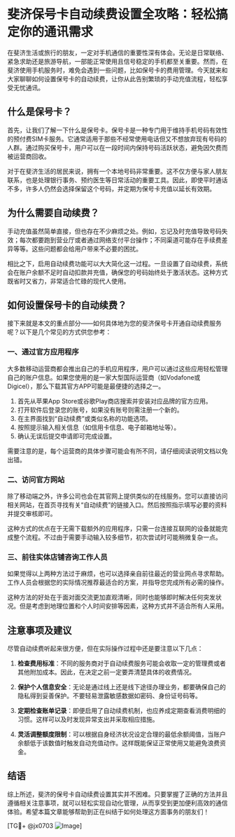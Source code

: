 # 斐济保号卡自动续费设置全攻略：轻松搞定你的通讯需求

在斐济生活或旅行的朋友，一定对手机通信的重要性深有体会。无论是日常联络、紧急求助还是旅游导航，一部能正常使用且信号稳定的手机都至关重要。然而，在斐济使用手机服务时，难免会遇到一些问题，比如保号卡的费用管理。今天就来和大家聊聊如何设置保号卡的自动续费，让你从此告别繁琐的手动充值流程，轻松享受无忧通讯。

## 什么是保号卡？

首先，让我们了解一下什么是保号卡。保号卡是一种专门用于维持手机号码有效性的预付费SIM卡服务。它通常适用于那些不经常使用电话但又不想放弃现有号码的人群。通过购买保号卡，用户可以在一段时间内保持号码活跃状态，避免因欠费而被运营商回收。

对于在斐济生活的居民来说，拥有一个本地号码非常重要。这不仅方便与家人朋友联系，也是处理银行事务、预约医生等日常活动的重要工具。因此，即使平时通话不多，许多人仍然会选择保留这个号码，并定期为保号卡充值以延长有效期。

## 为什么需要自动续费？

手动充值虽然简单直接，但也存在不少麻烦之处。例如，忘记及时充值导致号码失效；每次都要跑到营业厅或者通过网络支付平台操作；不同渠道可能存在手续费差异等等。这些问题都会给用户带来不必要的困扰。

相比之下，启用自动续费功能可以大大简化这一过程。一旦设置了自动续费，系统会在账户余额不足时自动扣款并充值，确保您的号码始终处于激活状态。这种方式既省时又省力，非常适合忙碌的现代人使用。

## 如何设置保号卡的自动续费？

接下来就是本文的重点部分——如何具体地为您的斐济保号卡开通自动续费服务呢？以下是几个常见的方式供您参考：

### 一、通过官方应用程序

大多数移动运营商都会推出自己的手机应用程序，用户可以通过这些应用轻松管理自己的账户信息。如果您使用的是一家大型国际运营商（如Vodafone或Digicel），那么下载其官方APP可能是最便捷的选择之一。

1. 首先从苹果App Store或谷歌Play商店搜索并安装对应品牌的官方应用。
2. 打开软件后登录您的账号，如果没有账号则需注册一个新的。
3. 在主界面找到“自动续费”或类似名称的功能选项。
4. 按照提示输入相关信息（如信用卡信息、电子邮箱地址等）。
5. 确认无误后提交申请即可完成设置。

需要注意的是，每个运营商的具体步骤可能会有所不同，请仔细阅读说明文档以免出错。

### 二、访问官方网站

除了移动端之外，许多公司也会在其官网上提供类似的在线服务。您可以直接访问相关网站，在首页寻找有关“自动续费”的链接入口。然后按照指示填写必要的资料并提交审核即可。

这种方式的优点在于无需下载额外的应用程序，只需一台连接互联网的设备就能完成整个流程。不过由于需要手动输入较多细节，初次尝试时可能稍微复杂一点。

### 三、前往实体店铺咨询工作人员

如果觉得以上两种方法过于麻烦，也可以选择亲自前往最近的营业网点寻求帮助。工作人员会根据您的实际情况推荐最适合的方案，并指导您完成所有必需的操作。

这种方法的好处在于面对面交流更加直观清晰，同时也能够即时解决任何突发状况。但是考虑到地理位置和个人时间安排等因素，这种方式并不适合所有人采用。

## 注意事项及建议

尽管自动续费听起来很方便，但在实际操作过程中还是要注意以下几点：

1. **检查费用标准**：不同的服务商对于自动续费服务可能会收取一定的管理费或者其他附加成本。因此，在决定之前一定要弄清楚具体的收费情况。
   
2. **保护个人信息安全**：无论是通过线上还是线下途径办理业务，都要确保自己的隐私得到妥善保护。不要轻易泄露敏感数据如密码、身份证号码等。

3. **定期检查账单记录**：即便启用了自动续费机制，也应养成定期查看消费明细的习惯。这样可以及时发现异常支出并采取相应措施。

4. **灵活调整额度限制**：可以根据自身经济状况设定合理的最低余额阈值，当账户余额低于该数值时触发自动充值动作。这样既能保证正常使用又能避免浪费资金。

## 结语

综上所述，斐济的保号卡自动续费设置其实并不困难。只要掌握了正确的方法并且遵循相关注意事项，就可以轻松实现自动化管理，从而享受到更加便利高效的通信体验。希望本篇文章能够帮助到正在纠结于如何处理这方面事务的朋友们！

[TG💪+ @jx0703 ![Image](https://github.com/user-attachments/assets/dbca1d08-cadb-493c-b0ec-ad6f7a83f270)]